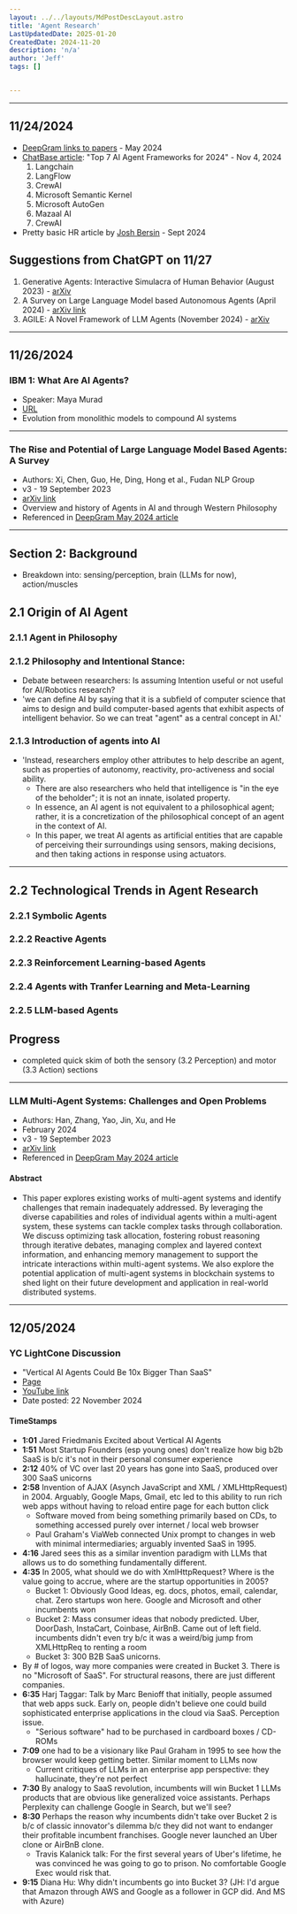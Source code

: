 ```yaml
---
layout: ../../layouts/MdPostDescLayout.astro
title: 'Agent Research'
LastUpdatedDate: 2025-01-20
CreatedDate: 2024-11-20
description: 'n/a'
author: 'Jeff'
tags: []


---
```


***

## 11/24/2024
* [DeepGram links to papers](https://deepgram.com/learn/top-arxiv-papers-about-ai-agents) - May 2024
* [ChatBase article](https://www.chatbase.co/blog/ai-agent-frameworks): "Top 7 AI Agent Frameworks for 2024" - Nov 4, 2024
	1. Langchain
	1. LangFlow
	1. CrewAI
	1. Microsoft Semantic Kernel
	1. Microsoft AutoGen
	1. Mazaal AI
	1. CrewAI
* Pretty basic HR article by [Josh Bersin](https://joshbersin.com/2024/09/agentic-ai-ai-agents-the-new-workforce-were-not-quite-ready-for/) - Sept 2024

## Suggestions from ChatGPT on 11/27
1. Generative Agents: Interactive Simulacra of Human Behavior (August 2023) - [arXiv](https://arxiv.org/abs/2304.03442)
1. A Survey on Large Language Model based Autonomous Agents (April 2024) - [arXiv link](https://arxiv.org/abs/2308.11432)
1. AGILE: A Novel Framework of LLM Agents (November 2024) - [arXiv](https://arxiv.org/abs/2405.14751v1)


***

## 11/26/2024
### IBM 1: What Are AI Agents?
* Speaker: Maya Murad
* [URL](https://www.youtube.com/watch?v=F8NKVhkZZWI)
* Evolution from monolithic models to compound AI systems


***

### The Rise and Potential of Large Language Model Based Agents: A Survey
* Authors: Xi, Chen, Guo, He, Ding, Hong et al., Fudan NLP Group
* v3 - 19 September 2023
* [arXiv link](https://arxiv.org/abs/2309.07864)
* Overview and history of Agents in AI and through Western Philosophy
* Referenced in [DeepGram May 2024 article](https://deepgram.com/learn/top-arxiv-papers-about-ai-agents)

***

## Section 2: Background
* Breakdown into: sensing/perception, brain (LLMs for now), action/muscles
## 2.1 Origin of AI Agent
### 2.1.1 Agent in Philosophy
### 2.1.2 Philosophy and Intentional Stance: 
* Debate between researchers: Is assuming Intention useful or not useful for AI/Robotics research?
* 'we can define AI by saying that it is a subfield of computer science that aims to design and build computer-based agents that exhibit aspects of intelligent behavior. So we can treat "agent" as a central concept in AI.' 

### 2.1.3 Introduction of agents into AI
* 'Instead, researchers employ other attributes to help describe an agent, such as properties of autonomy, reactivity, pro-activeness and social ability. 
	* There are also researchers who held that intelligence is "in the eye of the beholder"; it is not an innate, isolated property. 
	* In essence, an AI agent is not equivalent to a philosophical agent; rather, it is a concretization of the philosophical concept of an agent in the context of AI. 
	* In this paper, we treat AI agents as artificial entities that are capable of perceiving their surroundings using sensors, making decisions, and then taking actions in response using actuators.

***

## 2.2 Technological Trends in Agent Research

### 2.2.1 Symbolic Agents
### 2.2.2 Reactive Agents
### 2.2.3 Reinforcement Learning-based Agents
### 2.2.4 Agents with Tranfer Learning and Meta-Learning
### 2.2.5 LLM-based Agents

## Progress
* completed quick skim of both the sensory (3.2 Perception) and motor (3.3 Action) sections

***

### LLM Multi-Agent Systems: Challenges and Open Problems
* Authors: Han, Zhang, Yao, Jin, Xu, and He 
* February 2024
* v3 - 19 September 2023
* [arXiv link](https://arxiv.org/abs/2402.03578)
* Referenced in [DeepGram May 2024 article](https://deepgram.com/learn/top-arxiv-papers-about-ai-agents)

#### Abstract
* This paper explores existing works of multi-agent systems and identify challenges that remain inadequately addressed. By leveraging the diverse capabilities and roles of individual agents within a multi-agent system, these systems can tackle complex tasks through collaboration. We discuss optimizing task allocation, fostering robust reasoning through iterative debates, managing complex and layered context information, and enhancing memory management to support the intricate interactions within multi-agent systems. We also explore the potential application of multi-agent systems in blockchain systems to shed light on their future development and application in real-world distributed systems.

***

## 12/05/2024
### YC LightCone Discussion
* "Vertical AI Agents Could Be 10x Bigger Than SaaS"
* [Page](https://www.ycombinator.com/library/Lt-vertical-ai-agents-could-be-10x-bigger-than-saas)
* [YouTube link](https://www.youtube.com/watch?v=ASABxNenD_U)
* Date posted: 22 November 2024 

#### TimeStamps
* **1:01** Jared Friedmanis Excited about Vertical AI Agents
* **1:51** Most Startup Founders (esp young ones) don't realize how big b2b SaaS is b/c it's not in their personal consumer experience
* **2:12** 40% of VC over last 20 years has gone into SaaS, produced over 300 SaaS unicorns
* **2:58** Invention of AJAX (Asynch JavaScript and XML / XMLHttpRequest) in 2004. Arguably, Google Maps, Gmail, etc led to this ability to run rich web apps without having to reload entire page for each button click
	* Software moved from being something primarily based on CDs, to something accessed purely over internet / local web browser
	* Paul Graham's ViaWeb connected Unix prompt to changes in web with minimal intermediaries; arguably invented SaaS in 1995.
* **4:16** Jared sees this as a similar invention paradigm with LLMs that allows us to do something fundamentally different.
* **4:35** In 2005, what should we do with XmlHttpRequest? Where is the value going to accrue, where are the startup opportunities in 2005?
	* Bucket 1: Obviously Good Ideas, eg. docs, photos, email, calendar, chat. Zero startups won here. Google and Microsoft and other incumbents won
	* Bucket 2: Mass consumer ideas that nobody predicted. Uber, DoorDash, InstaCart, Coinbase, AirBnB. Came out of left field. incumbents didn't even try b/c it was a weird/big jump from XMLHttpReq to renting a room
	* Bucket 3: 300 B2B SaaS unicorns.
* By # of logos, way more companies were created in Bucket 3. There is no "Microsoft of SaaS". For structural reasons, there are just different companies.
* **6:35** Harj Taggar: Talk by Marc Benioff that initially, people assumed that web apps suck. Early on, people didn't believe one could build sophisticated enterprise applications in the cloud via SaaS. Perception issue. 
	* "Serious software" had to be purchased in cardboard boxes / CD-ROMs
* **7:09** one had to be a visionary like Paul Graham in 1995 to see how the browser would keep getting better. Similar moment to LLMs now  
	* Current critiques of LLMs in an enterprise app perspective: they hallucinate, they're not perfect
* **7:30** By analogy to SaaS revolution, incumbents will win Bucket 1 LLMs products that are obvious like generalized voice assistants. Perhaps Perplexity can challenge Google in Search, but we'll see? 
* **8:30** Perhaps the reason why incumbents didn't take over Bucket 2 is b/c of classic innovator's dilemma b/c they did not want to endanger their profitable incumbent franchises. Google never launched an Uber clone or AirBnB clone.
	* Travis Kalanick talk: For the first several years of Uber's lifetime, he was convinced he was going to go to prison. No comfortable Google Exec would risk that.
* **9:15** Diana Hu: Why didn't incumbents go into Bucket 3? (JH: I'd argue that Amazon through AWS and Google as a follower in GCP did. And MS with Azure)
